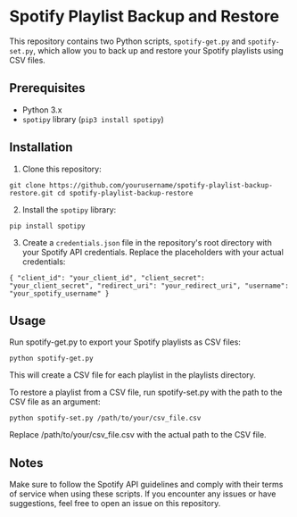 # Spotify Playlist Backup and Restore

This repository contains two Python scripts, `spotify-get.py` and `spotify-set.py`, which allow you to back up and restore your Spotify playlists using CSV files.

## Prerequisites

- Python 3.x
- `spotipy` library  (`pip3 install spotipy`)

## Installation

1. Clone this repository:

`git clone https://github.com/yourusername/spotify-playlist-backup-restore.git
cd spotify-playlist-backup-restore`

2. Install the `spotipy` library:

`pip install spotipy`

3. Create a `credentials.json` file in the repository's root directory with your Spotify API credentials. Replace the placeholders with your actual credentials:

`
{
  "client_id": "your_client_id",
  "client_secret": "your_client_secret",
  "redirect_uri": "your_redirect_uri",
  "username": "your_spotify_username"
}
`

## Usage

Run spotify-get.py to export your Spotify playlists as CSV files:

`python spotify-get.py`

This will create a CSV file for each playlist in the playlists directory.

To restore a playlist from a CSV file, run spotify-set.py with the path to the CSV file as an argument:

`python spotify-set.py /path/to/your/csv_file.csv`

Replace /path/to/your/csv_file.csv with the actual path to the CSV file.

## Notes

Make sure to follow the Spotify API guidelines and comply with their terms of service when using these scripts.  If you encounter any issues or have suggestions, feel free to open an issue on this repository.
